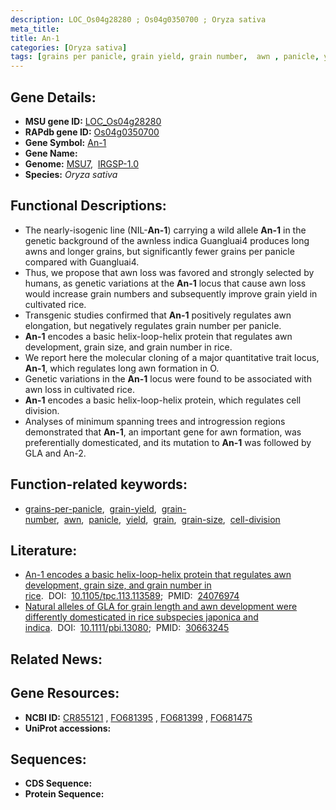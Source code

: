 ```yaml
---
description: LOC_Os04g28280 ; Os04g0350700 ; Oryza sativa
meta_title:
title: An-1
categories: [Oryza sativa]
tags: [grains per panicle, grain yield, grain number,  awn , panicle, yield, grain, grain size, cell division]
---
```


## Gene Details:
- **MSU gene ID:** [LOC_Os04g28280](http://rice.uga.edu/cgi-bin/ORF_infopage.cgi?orf=LOC_Os04g28280)  
- **RAPdb gene ID:** [Os04g0350700](https://rapdb.dna.affrc.go.jp/locus/?name=Os04g0350700)  
- **Gene Symbol:** <u>An-1</u>
- **Gene Name:**
- **Genome:**  [MSU7](http://rice.uga.edu/),&nbsp;&nbsp;[IRGSP-1.0](https://rapdb.dna.affrc.go.jp/download/irgsp1.html)
- **Species:** *Oryza sativa*

## Functional Descriptions:
   - The nearly-isogenic line (NIL-**An-1**) carrying a wild allele **An-1** in the genetic background of the awnless indica Guangluai4 produces long awns and longer grains, but significantly fewer grains per panicle compared with Guangluai4.
   - Thus, we propose that awn loss was favored and strongly selected by humans, as genetic variations at the **An-1** locus that cause awn loss would increase grain numbers and subsequently improve grain yield in cultivated rice.
   - Transgenic studies confirmed that **An-1** positively regulates awn elongation, but negatively regulates grain number per panicle.
   - **An-1** encodes a basic helix-loop-helix protein that regulates awn development, grain size, and grain number in rice.
   - We report here the molecular cloning of a major quantitative trait locus, **An-1**, which regulates long awn formation in O.
   - Genetic variations in the **An-1** locus were found to be associated with awn loss in cultivated rice.
   - **An-1** encodes a basic helix-loop-helix protein, which regulates cell division.
   - Analyses of minimum spanning trees and introgression regions demonstrated that **An-1**, an important gene for awn formation, was preferentially domesticated, and its mutation to **An-1** was followed by GLA and An-2.

## Function-related keywords:
   - [grains-per-panicle](/tags/grains-per-panicle/),&nbsp;&nbsp;[grain-yield](/tags/grain-yield/),&nbsp;&nbsp;[grain-number](/tags/grain-number/),&nbsp;&nbsp;[awn](/tags/awn/),&nbsp;&nbsp;[panicle](/tags/panicle/),&nbsp;&nbsp;[yield](/tags/yield/),&nbsp;&nbsp;[grain](/tags/grain/),&nbsp;&nbsp;[grain-size](/tags/grain-size/),&nbsp;&nbsp;[cell-division](/tags/cell-division/)

## Literature:
   - [An-1 encodes a basic helix-loop-helix protein that regulates awn development, grain size, and grain number in rice](https://www.doi.org/10.1105/tpc.113.113589).&nbsp;&nbsp;DOI:&nbsp;&nbsp;[10.1105/tpc.113.113589](https://www.doi.org/10.1105/tpc.113.113589);&nbsp;&nbsp;PMID:&nbsp;&nbsp;[24076974](https://pubmed.ncbi.nlm.nih.gov/24076974/)
   - [Natural alleles of GLA for grain length and awn development were differently domesticated in rice subspecies japonica and indica](https://www.doi.org/10.1111/pbi.13080).&nbsp;&nbsp;DOI:&nbsp;&nbsp;[10.1111/pbi.13080](https://www.doi.org/10.1111/pbi.13080);&nbsp;&nbsp;PMID:&nbsp;&nbsp;[30663245](https://pubmed.ncbi.nlm.nih.gov/30663245/)

## Related News:

## Gene Resources:
- **NCBI ID:**  [CR855121](http://www.ncbi.nlm.nih.gov/nuccore/CR855121)&nbsp;,&nbsp;[FO681395](http://www.ncbi.nlm.nih.gov/nuccore/FO681395)&nbsp;,&nbsp;[FO681399](http://www.ncbi.nlm.nih.gov/nuccore/FO681399)&nbsp;,&nbsp;[FO681475](http://www.ncbi.nlm.nih.gov/nuccore/FO681475)
- **UniProt accessions:** [](https://www.uniprot.org/uniprotkb//entry)

## Sequences:
- **CDS Sequence:**
- **Protein Sequence:**
